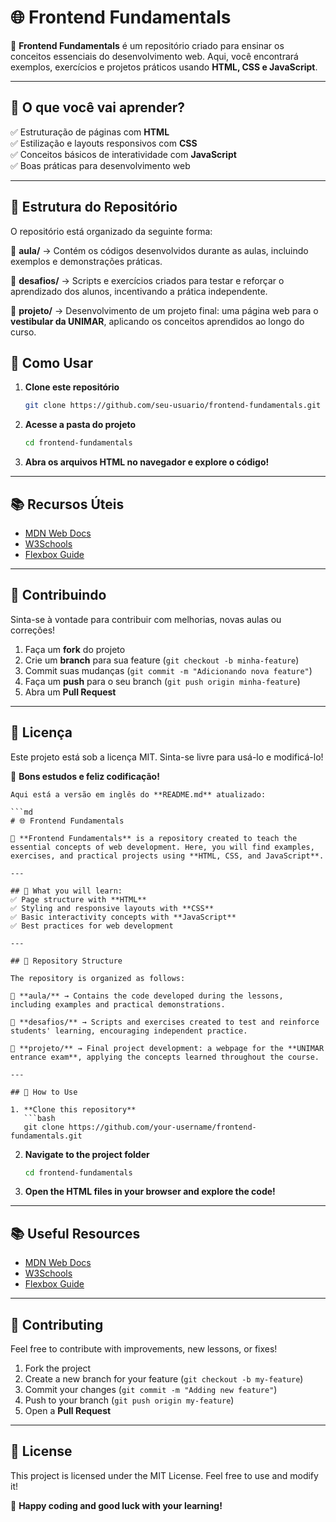 # 🌐 Frontend Fundamentals  

📌 **Frontend Fundamentals** é um repositório criado para ensinar os conceitos essenciais do desenvolvimento web. Aqui, você encontrará exemplos, exercícios e projetos práticos usando **HTML, CSS e JavaScript**.  

---

## 🚀 O que você vai aprender?  
✅ Estruturação de páginas com **HTML**  
✅ Estilização e layouts responsivos com **CSS**  
✅ Conceitos básicos de interatividade com **JavaScript**  
✅ Boas práticas para desenvolvimento web  

---

## 📁 Estrutura do Repositório  

O repositório está organizado da seguinte forma:  

📂 **aula/** → Contém os códigos desenvolvidos durante as aulas, incluindo exemplos e demonstrações práticas.  

📂 **desafios/** → Scripts e exercícios criados para testar e reforçar o aprendizado dos alunos, incentivando a prática independente.  

📂 **projeto/** → Desenvolvimento de um projeto final: uma página web para o **vestibular da UNIMAR**, aplicando os conceitos aprendidos ao longo do curso.  

## 📜 Como Usar  

1. **Clone este repositório**  
   ```bash
   git clone https://github.com/seu-usuario/frontend-fundamentals.git
   ```
2. **Acesse a pasta do projeto**  
   ```bash
   cd frontend-fundamentals
   ```
3. **Abra os arquivos HTML no navegador e explore o código!**  

---

## 📚 Recursos Úteis  

- [MDN Web Docs](https://developer.mozilla.org/pt-BR/)  
- [W3Schools](https://www.w3schools.com/)  
- [Flexbox Guide](https://css-tricks.com/snippets/css/a-guide-to-flexbox/)  

---

## 🤝 Contribuindo  

Sinta-se à vontade para contribuir com melhorias, novas aulas ou correções!  

1. Faça um **fork** do projeto  
2. Crie um **branch** para sua feature (`git checkout -b minha-feature`)  
3. Commit suas mudanças (`git commit -m "Adicionando nova feature"`)  
4. Faça um **push** para o seu branch (`git push origin minha-feature`)  
5. Abra um **Pull Request**  

---

## 📝 Licença  

Este projeto está sob a licença MIT. Sinta-se livre para usá-lo e modificá-lo!  

🚀 **Bons estudos e feliz codificação!**  
```
Aqui está a versão em inglês do **README.md** atualizado:

```md
# 🌐 Frontend Fundamentals  

📌 **Frontend Fundamentals** is a repository created to teach the essential concepts of web development. Here, you will find examples, exercises, and practical projects using **HTML, CSS, and JavaScript**.  

---

## 🚀 What you will learn:  
✅ Page structure with **HTML**  
✅ Styling and responsive layouts with **CSS**  
✅ Basic interactivity concepts with **JavaScript**  
✅ Best practices for web development  

---

## 📁 Repository Structure  

The repository is organized as follows:  

📂 **aula/** → Contains the code developed during the lessons, including examples and practical demonstrations.  

📂 **desafios/** → Scripts and exercises created to test and reinforce students' learning, encouraging independent practice.  

📂 **projeto/** → Final project development: a webpage for the **UNIMAR entrance exam**, applying the concepts learned throughout the course.  

---

## 📜 How to Use  

1. **Clone this repository**  
   ```bash
   git clone https://github.com/your-username/frontend-fundamentals.git
   ```
2. **Navigate to the project folder**  
   ```bash
   cd frontend-fundamentals
   ```
3. **Open the HTML files in your browser and explore the code!**  

---

## 📚 Useful Resources  

- [MDN Web Docs](https://developer.mozilla.org/en-US/)  
- [W3Schools](https://www.w3schools.com/)  
- [Flexbox Guide](https://css-tricks.com/snippets/css/a-guide-to-flexbox/)  

---

## 🤝 Contributing  

Feel free to contribute with improvements, new lessons, or fixes!  

1. Fork the project  
2. Create a new branch for your feature (`git checkout -b my-feature`)  
3. Commit your changes (`git commit -m "Adding new feature"`)  
4. Push to your branch (`git push origin my-feature`)  
5. Open a **Pull Request**  

---

## 📝 License  

This project is licensed under the MIT License. Feel free to use and modify it!  

🚀 **Happy coding and good luck with your learning!**  
```